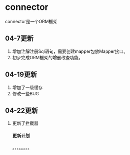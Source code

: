 # connector
connector是一个ORM框架

## 04-7更新
1. 增加注解注册Sql语句，需要创建mapper包放Mapper接口。
2. 初步完成ORM框架的增删改查功能。

## 04-19更新
1. 增加了一级缓存
2. 修改一些BUG

## 04-22更新
1. 更新了拦截器

    #### 更新计划
    。。。。。。。。
    


